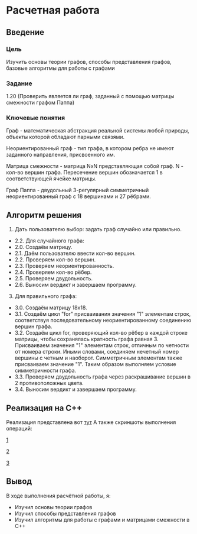 # Расчетная работа 

## Введение

### Цель

Изучить основы теории графов, способы представления графов, базовые алгоритмы для работы с графами

### Задание

1.20 (Проверить является ли граф, заданный с помощью матрицы смежности графом Паппа)

### Ключевые понятия

Граф - математическая абстракция реальной системы любой природы, объекты которой обладают парными связями.

Неориентированный граф -  тип графа, в котором ребра не имеют заданного направления, присвоенного им.

Матрица смежности - матрица NxN представляющая собой граф. N - кол-во вершин графа. Пересечение вершин обозначается 1 в соответствующей ячейке матрицы.

Граф Паппа - двудольный 3-регулярный симметричный неориентированный граф с 18 вершинами и 27 рёбрами.

## Алгоритм решения

1. Дать пользователю выбор: задать граф случайно или правильно.
- 2.2. Для случайного графа:
- 2.0. Создаём матрицу.
- 2.1. Даём пользователю ввести кол-во вершин.
- 2.2. Проверяем кол-во вершин.
- 2.3. Проверяем неориентированность.
- 2.4. Проверяем кол-во рёбер.
- 2.5. Проверяем двудольность.
- 2.6. Выносим вердикт и завершаем программу.

3. Для правильного графа:
- 3.0. Создаём матрицу 18х18.
- 3.1. Создаём цикл "for" присваивания значения "1" элементам строк, соответствуя последовательному неориентированному соединению вершин графа.
- 3.2. Создаём цикл for, проверяющий кол-во рёбер в каждой строке матрицы, чтобы сохранялась кратность графа равная 3. Присваиваем значения "1" элементам строк, отличным по четности от номера строки.
Иными словами, соединяем нечетный номер вершины с четным и наоборот. Симметричным элементам также присваиваем значение "1". Таким образом выполняем условие симметричности графа.
- 3.3. Проверяем двудольность графа через раскрашивание вершин в 2 противоположных цвета.
- 3.4. Выносим вердикт и завершаем программу.

## Реализация на C++

Реализация представлена вот [тут](https://github.com/iis-32170x/RPIIS/blob/%D0%9E%D1%81%D1%82%D1%80%D0%BE%D0%B2_%D0%9C/%D0%A0%D0%A0/%D0%9A%D0%BE%D0%B4)
А также скриншоты выполнения операций:

[1](https://github.com/iis-32170x/RPIIS/blob/%D0%9E%D1%81%D1%82%D1%80%D0%BE%D0%B2_%D0%9C/%D0%A0%D0%A0/%D0%A2%D0%B5%D1%81%D1%821.png)

[2](https://github.com/iis-32170x/RPIIS/blob/%D0%9E%D1%81%D1%82%D1%80%D0%BE%D0%B2_%D0%9C/%D0%A0%D0%A0/%D0%A2%D0%B5%D1%81%D1%822.png)

[3](https://github.com/iis-32170x/RPIIS/blob/%D0%9E%D1%81%D1%82%D1%80%D0%BE%D0%B2_%D0%9C/%D0%A0%D0%A0/%D0%A2%D0%B5%D1%81%D1%823.png)

## Вывод 

В ходе выполнения расчётной работы, я:

- Изучил основы теории графов
- Изучил способы представления графов
- Изучил алгоритмы для работы с графами и матрицами смежности в С++
